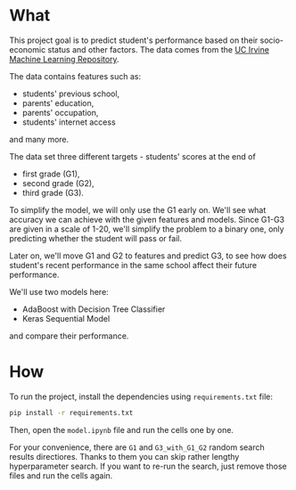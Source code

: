 # What

This project goal is to predict student's performance based on their socio-economic status and other factors. The data comes from the [UC Irvine Machine Learning Repository](https://archive.ics.uci.edu/dataset/320/student+performance).

The data contains features such as:
- students' previous school,
- parents' education,
- parents' occupation,
- students' internet access

and many more.

The data set three different targets - students' scores at the end of
- first grade (G1), 
- second grade (G2),
- third grade (G3). 

To simplify the model, we will only use the G1 early on. We'll see what accuracy we can achieve with the given features and models. Since G1-G3 are given in a scale of 1-20, we'll simplify the problem to a binary one, only predicting whether the student will pass or fail.

Later on, we'll move G1 and G2 to features and predict G3, to see how does student's recent performance in the same school affect their future performance.

We'll use two models here:
- AdaBoost with Decision Tree Classifier
- Keras Sequential Model

and compare their performance.

# How

To run the project, install the dependencies using `requirements.txt` file:

```bash
pip install -r requirements.txt
```

Then, open the `model.ipynb` file and run the cells one by one.

For your convenience, there are `G1` and `G3_with_G1_G2` random search results directiores. Thanks to them you can skip rather lengthy hyperparameter search. If you want to re-run the search, just remove those files and run the cells again.